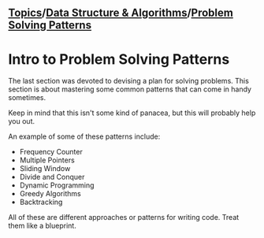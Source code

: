 ## [Topics](../../../topics.md)/[Data Structure & Algorithms](../index.md)/[Problem Solving Patterns](./index.md)

# Intro to Problem Solving Patterns

The last section was devoted to devising a plan for solving problems. This section is about mastering some common patterns that can come in handy sometimes.

Keep in mind that this isn't some kind of panacea, but this will probably help you out.

An example of some of these patterns include:
- Frequency Counter
- Multiple Pointers
- Sliding Window
- Divide and Conquer
- Dynamic Programming
- Greedy Algorithms
- Backtracking

All of these are different approaches or patterns for writing code. Treat them like a blueprint.


